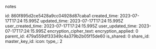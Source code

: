 notes

id: 860f895d2ce5428a9cc04928d87caba1
created_time: 2023-07-17T17:24:15.995Z
updated_time: 2023-07-17T17:24:15.995Z
user_created_time: 2023-07-17T17:24:15.995Z
user_updated_time: 2023-07-17T17:24:15.995Z
encryption_cipher_text: 
encryption_applied: 0
parent_id: 479a559df33349c4a379b2b05f15de60
is_shared: 0
share_id: 
master_key_id: 
icon: 
type_: 2